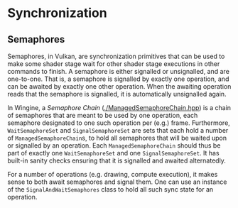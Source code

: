 # Synchronization

## Semaphores

Semaphores, in Vulkan, are synchronization primitives that can be used to make some shader stage wait for other shader stage executions in other commands to finish. A semaphore is either signalled or unsignalled, and are one-to-one. That is, a semaphore is signalled by exactly one operation, and can be awaited by exactly one other operation. When the awaiting operation reads that the semaphore is signalled, it is automatically unsignalled again.

In Wingine, a _Semaphore Chain_ ([./ManagedSemaphoreChain.hpp](ManagedSemaphoreChain.hpp)) is a chain of semaphores that are meant to be used by one operation, each semaphore designated to one such operation per (e.g.) frame. Furthermore, `WaitSemaphoreSet` and `SignalSemaphoreSet` are sets that each hold a number of `ManagedSemaphoreChain`s, to hold all semaphores that will be waited upon or signalled by an operation. Each `ManagedSemaphoreChain` should thus be part of exactly one `WaitSemaphoreSet` and one `SignalSemaphoreSet`. It has built-in sanity checks ensuring that it is signalled and awaited alternatedly.

For a number of operations (e.g. drawing, compute execution), it makes sense to both await semaphores and signal them. One can use an instance of the `SignalAndWaitSemaphores` class to hold all such sync state for an operation.
